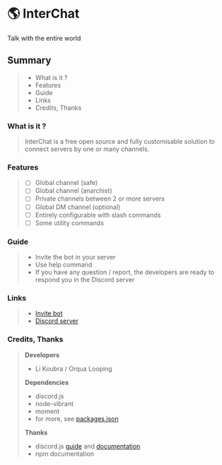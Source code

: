 # :earth_americas: InterChat
Talk with the entire world
## Summary
> - What is it ?
> - Features
> - Guide
> - Links
> - Credits, Thanks
### What is it ?
> InterChat is a free open source and fully customisable solution to connect servers by one or many channels.
### Features
> - [ ] Global channel (safe)
> - [ ] Global channel (anarchist)
> - [ ] Private channels between 2 or more servers
> - [ ] Global DM channel (optional)
> - [ ] Entirely configurable with slash commands
> - [ ] Some utility commands
### Guide
> - Invite the bot in your server
> - Use help command
> - If you have any question / report, the developers are ready to respond you in the Discord server
### Links
> -  [Invite bot](https://discord.com/api/oauth2/authorize?client_id=1092195460007080126&permissions=2147609680&scope=bot+applications.commands)
> - [Discord server](http://discord.gg/k3ngHdn5eb)
### Credits, Thanks
> **Developers**
> - Li Koubra / Orqua Looping
>
> **Dependencies**
> - discord.js
> - node-vibrant
> - moment
> - for more, see [packages.json](./package.json)
> 
> **Thanks**
> - discord.js [guide](https://discordjs.guide/) and [documentation](https://old.discordjs.dev/#/)
> - npm documentation